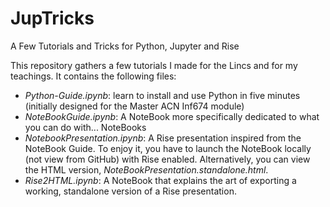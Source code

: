 # JupTricks
A Few Tutorials and Tricks for Python, Jupyter and Rise

This repository gathers a few tutorials I made for the Lincs and for my teachings. It contains the following files:
- *Python-Guide.ipynb*: learn to install and use Python in five minutes (initially designed for the Master ACN Inf674 module)
- *NoteBookGuide.ipynb*: A NoteBook more specifically dedicated to what you can do with... NoteBooks
- *NotebookPresentation.ipynb*: A Rise presentation inspired from the NoteBook Guide. To enjoy it, you have to launch the NoteBook locally (not view from GitHub) with Rise enabled. Alternatively, you can view the HTML version, *NoteBookPresentation.standalone.html*.
- *Rise2HTML.ipynb*: A NoteBook that explains the art of exporting a working, standalone version of a Rise presentation.
